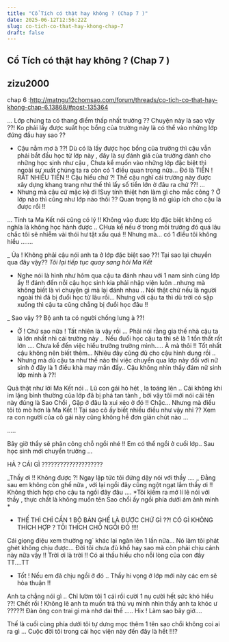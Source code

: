 ```yaml
---
title: "Cổ Tích có thật hay không ? (Chap 7 )"
date: 2025-06-12T12:56:22Z
slug: co-tich-co-that-hay-khong-chap-7
draft: false
---
```


## Cổ Tích có thật hay không ? (Chap 7 )

## zizu2000

chap 6 :http://matngu12chomsao.com/forum/threads/co-tich-co-that-hay-khong-chap-6.13868/#post-135364
 
 
...
Lớp chúng ta có thang điểm thấp nhất trường ?? Chuyện này là sao vậy ??! Ko phải lấy được suất học bổng của trường này là có thể vào những lớp đứng đầu hay sao ??
 
- Cậu nằm mơ à ??! Dù có là lấy được học bổng của trường thì cậu vẫn phải bắt đầu học từ lớp này , đây là sự đánh giá của trường dành cho những học sinh như cậu , Chưa kể muốn vào những lớp đặc biệt thì ngoài sự xuất chúng ta ra còn có 1 điều quan trọng nữa... Đó là TIỀN ! RẤT NHIỀU TIỀN !! Cậu hiểu chứ ?! Thế cậu nghĩ cái trường này được xây dựng khang trang như thế thì lấy số tiền lớn ở đâu ra chứ ??! ...
- Nhưng mà cậu cứ mặc kệ đi !Suy tính thiệt hơn làm gì cho mắc công ? Ở lớp nào thì cũng như lớp nào thôi ?? Quan trọng là nó giúp ích cho cậu là được rồi !!
 
... Tính ta Ma Kết nói cũng có lý !! Không vào được lớp đặc biệt không có nghĩa là không học hành được .. CHưa kể nếu ở trong môi trường đó quá lâu chắc tôi sẽ nhiễm vài thói hư tật xấu quá !! Nhưng mà... có 1 điều tôi không hiểu .......
 
_ Ủa ! Không phải cậu nói anh ta ở lớp đặc biệt sao ??! Tại sao lại chuyển qua đây vậy?? *Tôi lại tiếp tục quay sang hỏi Ma Kết*
 
- Nghe nói là hình như hôm qua cậu ta đánh nhau với 1 nam sinh cùng lớp ấy !! đánh đến nỗi cậu học sinh kia phải nhập viện luôn ..nhưng mà không biết là vì chuyện gì mà lại đánh nhau .. Nói thật chứ nếu là người ngoài thì đã bị đuổi học từ lâu rồi... Nhưng với cậu ta thì dù trời có sập xuống thì cậu ta cũng chẳng bị đuổi học đâu !!
 
_ Sao vậy ?? Bộ anh ta có người chống lưng à ??!
 
- Ờ ! Chứ sao nữa ! Tất nhiên là vậy rồi ... Phải nói rằng gia thế nhà cậu ta là lớn nhất nhì cái trường này .. Nếu đuổi học cậu ta thì sẽ là 1 tổn thất rất lớn .... Chưa kể đến việc hiểu trưởng trường mình..... À mà thôi !! Tốt nhất cậu không nên biết thêm... Nhiêu đây cũng đủ cho cậu hình dung rồi ..
- Nhưng mà dù cậu ta như thế nào thì việc chuyển qua lớp này đối với nữ sinh ở đây là 1 điều khà may mắn đấy.. Cậu không nhìn thấy đám nữ sinh lớp mình à ??!
 
Quả thật như lời Ma Kết nói .. Lũ con gái hò hét , la toáng lên .. Cái không khí im lặng bình thường của lớp đã bị phá tan tành , bởi vậy tôi mới nói cái tên này đúng là Sao Chổi , Gặp ở đâu là xui xẻo ở đó !! Chậc... Nhưng mà điều tôi tò mò hơn là Ma Kết !! Tại sao cô ấy biết nhiều điều như vậy nhỉ ?? Xem ra con người của cô gái này cũng không hề đơn giản chút nào ...
 
.....
 
Bây giờ thầy sẽ phân công chỗ ngồi nhé !! Em có thể ngồi ở cuối lớp.. Sau học sinh mới chuyển trường ...
 
HẢ ? CÁI GÌ ????????????????????
 
_Thầy ơi !! Không được ?! Ngay lập tức tôi đứng dậy nói với thầy ....
_ Đằng sau em không còn ghế nữa , với lại ngồi đây cũng ngột ngạt lắm thầy ơi !! Không thích hợp cho cậu ta ngồi đây đâu .... *Tôi kiếm ra mớ lí lẽ nói với thầy , thực chất là không muốn tên Sao chổi ấy ngồi phía dưới ám ảnh mình *
 
- THẾ THÌ CHỈ CẦN 1 BỘ BÀN GHẾ LÀ ĐƯỢC CHỨ GÌ ??! CÓ GÌ KHÔNG THÍCH HỢP ? TÔI THÍCH CHỖ NGỒI ĐÓ !!!!
 
Cái giọng điệu xem thường ng` khác lại ngân lên 1 lần nữa... Nó làm tôi phát ghét không chịu được... Đời tôi chưa đủ khổ hay sao mà còn phải chịu cảnh này nữa vậy !! Trời ơi là trời !! Có ai thấu hiểu cho nỗi lòng của con đây TT....TT
 
- Tốt ! Nếu em đã chịu ngồi ở đó .. Thầy hi vọng ở lớp mới này các em sẽ hòa thuận !!
 
Anh ta chẳng nói gì .. Chỉ lườm tôi 1 cái rồi cười 1 nụ cười hết sức khó hiểu ??! Chết rồi ! Không lẽ anh ta muốn trả thù vụ mình nhìn thấy anh ta khóc ư ?????! Đàn ông con trai gì mà nhớ dai thế ..... Hix ! Làm sao bây giờ....
 
Thế là cuối cùng phía dưới tôi tự dưng mọc thêm 1 tên sao chổi không coi ai ra gì ... Cuộc đời tôi trong cái học viện này đến đây là hết !!!?